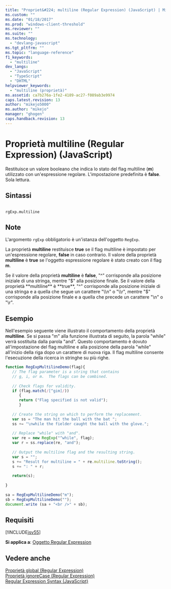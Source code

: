 ```yaml
---
title: "Propriet&#224; multiline (Regular Expression) (JavaScript) | Microsoft Docs"
ms.custom: ""
ms.date: "01/18/2017"
ms.prod: "windows-client-threshold"
ms.reviewer: ""
ms.suite: ""
ms.technology: 
  - "devlang-javascript"
ms.tgt_pltfrm: ""
ms.topic: "language-reference"
f1_keywords: 
  - "multiline"
dev_langs: 
  - "JavaScript"
  - "TypeScript"
  - "DHTML"
helpviewer_keywords: 
  - "multiline (proprietà)"
ms.assetid: ca7b276a-1fe2-4189-ac27-f089ab3e9974
caps.latest.revision: 13
author: "mikejo5000"
ms.author: "mikejo"
manager: "ghogen"
caps.handback.revision: 13
---
```

# Propriet&#224; multiline (Regular Expression) (JavaScript)
Restituisce un valore booleano che indica lo stato del flag multiline \(**m**\) utilizzato con un'espressione regolare.  L'impostazione predefinita è **false**.  Sola lettura.  
  
## Sintassi  
  
```  
  
rgExp.multiline  
```  
  
## Note  
 L'argomento `rgExp` obbligatorio è un'istanza dell'oggetto `RegExp`.  
  
 La proprietà **multiline** restituisce **true** se il flag multiline è impostato per un'espressione regolare, **false** in caso contrario.  Il valore della proprietà **multiline** è **true** se l'oggetto espressione regolare è stato creato con il flag **m**.  
  
 Se il valore della proprietà **multiline** è **false**, "^" corrisponde alla posizione iniziale di una stringa, mentre "$" alla posizione finale.  Se il valore della proprietà **multiline** è **true**, "^" corrisponde alla posizione iniziale di una stringa e a quella che segue un carattere "\\n" o "\\r", mentre "$" corrisponde alla posizione finale e a quella che precede un carattere "\\n" o "\\r".  
  
## Esempio  
 Nell'esempio seguente viene illustrato il comportamento della proprietà **multiline**.  Se si passa "m" alla funzione illustrata di seguito, la parola "while" verrà sostituita dalla parola "and".  Questo comportamento è dovuto all'impostazione del flag multiline e alla posizione della parola "while" all'inizio della riga dopo un carattere di nuova riga.  Il flag multiline consente l'esecuzione della ricerca in stringhe su più righe.  
  
```javascript  
function RegExpMultilineDemo(flag){  
   // The flag parameter is a string that contains  
   // g, i, or m.  The flags can be combined.  
  
   // Check flags for validity.  
   if (flag.match(/[^gim]/))  
      {  
      return ("Flag specified is not valid");  
      }  
  
   // Create the string on which to perform the replacement.  
   var ss = "The man hit the ball with the bat ";  
   ss += "\nwhile the fielder caught the ball with the glove.";  
  
   // Replace "while" with "and".  
   var re = new RegExp("^while", flag);  
   var r = ss.replace(re, "and");          
  
   // Output the multiline flag and the resulting string.  
   var s = "";  
   s += "Result for multiline = " + re.multiline.toString();  
   s += ": " + r;  
  
   return(s);  
  
}  
  
sa = RegExpMultilineDemo("m");  
sb = RegExpMultilineDemo("");  
document.write (sa + "<br />" + sb);  
```  
  
## Requisiti  
 [!INCLUDE[jsv55](../../javascript/reference/includes/jsv55-md.md)]  
  
 **Si applica a**: [Oggetto Regular Expression](../../javascript/reference/regular-expression-object-javascript.md)  
  
## Vedere anche  
 [Proprietà global \(Regular Expression\)](../../javascript/reference/global-property-regular-expression-javascript.md)   
 [Proprietà ignoreCase \(Regular Expression\)](../../javascript/reference/ignorecase-property-regular-expression-javascript.md)   
 [Regular Expression Syntax \(JavaScript\)](http://msdn.microsoft.com/it-it/ab0766e1-7037-45ed-aa23-706f58358c0e)